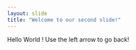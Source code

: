 ```yaml
---
layout: slide
title: "Welcome to our second slide!"
---
```

Hello World !
Use the left arrow to go back!
